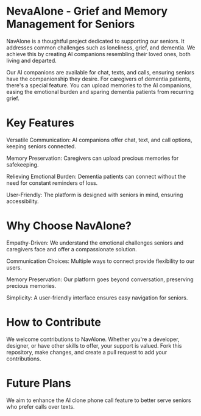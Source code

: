 # NevaAlone - Grief and Memory Management for Seniors
NavAlone is a thoughtful project dedicated to supporting our seniors. It addresses common challenges such as loneliness, grief, and dementia. We achieve this by creating AI companions resembling their loved ones, both living and departed.

Our AI companions are available for chat, texts, and calls, ensuring seniors have the companionship they desire. For caregivers of dementia patients, there's a special feature. You can upload memories to the AI companions, easing the emotional burden and sparing dementia patients from recurring grief.

# Key Features
Versatile Communication: AI companions offer chat, text, and call options, keeping seniors connected.

Memory Preservation: Caregivers can upload precious memories for safekeeping.

Relieving Emotional Burden: Dementia patients can connect without the need for constant reminders of loss.

User-Friendly: The platform is designed with seniors in mind, ensuring accessibility.

# Why Choose NavAlone?
Empathy-Driven: We understand the emotional challenges seniors and caregivers face and offer a compassionate solution.

Communication Choices: Multiple ways to connect provide flexibility to our users.

Memory Preservation: Our platform goes beyond conversation, preserving precious memories.

Simplicity: A user-friendly interface ensures easy navigation for seniors.

# How to Contribute
We welcome contributions to NavAlone. Whether you're a developer, designer, or have other skills to offer, your support is valued. Fork this repository, make changes, and create a pull request to add your contributions.

# Future Plans
We aim to enhance the AI clone phone call feature to better serve seniors who prefer calls over texts.



